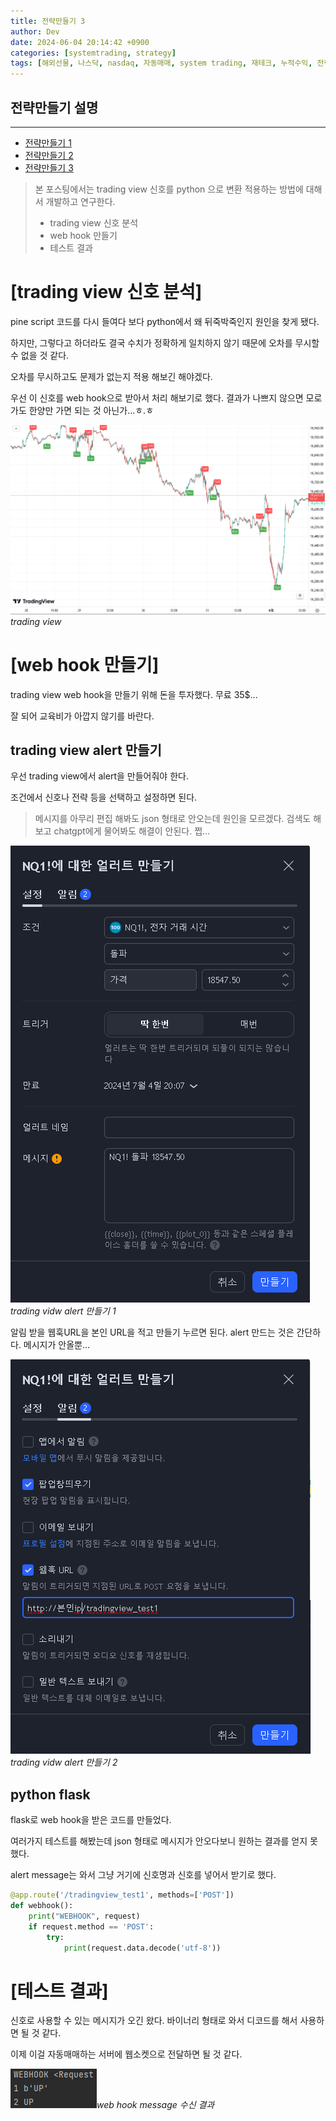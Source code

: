 ```yaml
---
title: 전략만들기 3
author: Dev
date: 2024-06-04 20:14:42 +0900
categories: [systemtrading, strategy]
tags: [해외선물, 나스닥, nasdaq, 자동매매, system trading, 재테크, 누적수익, 전략, tradingview, webhook, 웹훅]
---
```

## 전략만들기 설명
---
- [전략만들기 1](/posts/nasdaq-strategy-1/)
- [전략만들기 2](/posts/nasdaq-strategy-2/)
- [전략만들기 3](/posts/nasdaq-strategy-3/)


> 본 포스팅에서는 trading view 신호를 python 으로 변환 적용하는 방법에 대해서 개발하고 연구한다.
> - trading view 신호 분석
> - web hook 만들기
> - 테스트 결과

# [trading view 신호 분석]

pine script 코드를 다시 들여다 보다 python에서 왜 뒤죽박죽인지 원인을 찾게 됐다. 

하지만, 그렇다고 하더라도 결국 수치가 정확하게 일치하지 않기 때문에 오차를 무시할 수 없을 것 같다.

오차를 무시하고도 문제가 없는지 적용 해보긴 해야겠다.

우선 이 신호를 web hook으로 받아서 처리 해보기로 했다. 결과가 나쁘지 않으면 모로가도 한양만 가면 되는 것 아닌가...ㅎ.ㅎ

![img](/assets/img/2024-06-03/2024-06-03-tradingview.png)*trading view*


# [web hook 만들기]

trading view web hook을 만들기 위해 돈을 투자했다. 무료 35$...

잘 되어 교육비가 아깝지 않기를 바란다.


## trading view alert 만들기

우선 trading view에서 alert을 만들어줘야 한다.

조건에서 신호나 전략 등을 선택하고 설정하면 된다.

> 메시지를 아무리 편집 해봐도 json 형태로 안오는데 원인을 모르겠다. 검색도 해보고 chatgpt에게 물어봐도 해결이 안된다. 쩝...

![img](/assets/img/2024-06-04/2024-06-04-029-tradingview-alert1.png)*trading vidw alert 만들기 1*

알림 받을 웹훅URL을 본인 URL을 적고 만들기 누르면 된다. alert 만드는 것은 간단하다. 메시지가 안올뿐...

![img](/assets/img/2024-06-04/2024-06-04-029-tradingview-alert2.png)*trading vidw alert 만들기 2*

 
## python flask

flask로 web hook을 받은 코드를 만들었다.

여러가지 테스트를 해봤는데 json 형태로 메시지가 안오다보니 원하는 결과를 얻지 못했다.

alert message는 와서 그냥 거기에 신호명과 신호를 넣어서 받기로 했다.

```python
@app.route('/tradingview_test1', methods=['POST'])
def webhook():
    print("WEBHOOK", request)
    if request.method == 'POST':
        try:
            print(request.data.decode('utf-8'))
```

# [테스트 결과]

신호로 사용할 수 있는 메시지가 오긴 왔다. 바이너리 형태로 와서 디코드를 해서 사용하면 될 것 같다.

이제 이걸 자동매매하는 서버에 웹소켓으로 전달하면 될 것 같다.

![img](/assets/img/2024-06-04/2024-06-04-031-webhook-result.png)*web hook message 수신 결과*

